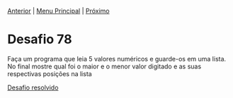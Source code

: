 [Anterior](Desafio077.md) | [Menu Principal](/README.md/) | [Próximo](Desafio079.md)  

# Desafio 78  
  
Faça um programa que leia 5 valores numéricos e guarde-os em uma lista.  
No final mostre qual foi o maior e o menor valor digitado e as suas respectivas posições na lista

[Desafio resolvido](/Desafios/desafio078.py/)